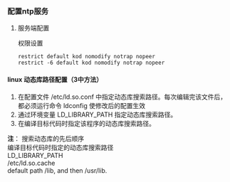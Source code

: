### 配置ntp服务

1. 服务端配置

   权限设置

   ```
   restrict default kod nomodify notrap nopeer
   restrict -6 default kod nomodify notrap nopeer
   ```
   
#### linux 动态库路径配置（3中方法）
1. 在配置文件 /etc/ld.so.conf 中指定动态库搜索路径。每次编辑完该文件后，都必须运行命令 ldconfig 使修改后的配置生效
2. 通过环境变量 LD_LIBRARY_PATH 指定动态库搜索路径。
3. 在编译目标代码时指定该程序的动态库搜索路径。

**注**：
搜索动态库的先后顺序  
编译目标代码时指定的动态库搜索路径  
LD_LIBRARY_PATH  
/etc/ld.so.cache  
default path /lib, and then /usr/lib.
   
   





